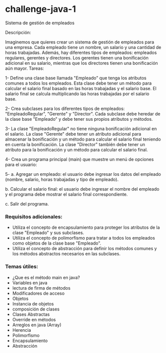 # challenge-java-1




Sistema de gestión de empleados




Descripción:




Imaginemos que quieres crear un sistema de gestión de empleados para una empresa. Cada empleado tiene un nombre, un salario y una cantidad de horas trabajadas. Además, hay diferentes tipos de empleados: empleados regulares, gerentes y directores. Los gerentes tienen una bonificación adicional en su salario, mientras que los directores tienen una bonificación aún mayor.
Tareas:


1- Define una clase base llamada "Empleado" que tenga los atributos comunes a todos los empleados. Esta clase debe tener un método para calcular el salario final basado en las horas trabajadas y el salario base. El salario final se calcula multiplicando las horas trabajadas por el salario base.


2- Crea subclases para los diferentes tipos de empleados: "EmpleadoRegular", "Gerente" y "Director". Cada subclase debe heredar de la clase base "Empleado" y debe tener sus propios atributos y métodos.


3- La clase "EmpleadoRegular" no tiene ninguna bonificación adicional en el salario. La clase "Gerente" debe tener un atributo adicional para almacenar la bonificación y un método para calcular el salario final teniendo en cuenta la bonificación. La clase "Director" también debe tener un atributo para la bonificación y un método para calcular el salario final.




4- Crea un programa principal (main) que muestre un menú de opciones para el usuario:


5- a. Agregar un empleado: el usuario debe ingresar los datos del empleado (nombre, salario, horas trabajadas y tipo de empleado).


b. Calcular el salario final: el usuario debe ingresar el nombre del empleado y el programa debe mostrar el salario final correspondiente.


c. Salir del programa.




### Requisitos adicionales:
- Utiliza el concepto de encapsulamiento para proteger los atributos de la clase "Empleado" y sus subclases.
- Utiliza el concepto de polimorfismo para tratar a todos los empleados como objetos de la clase base "Empleado".
- Utiliza el concepto de abstracción para definir los métodos comunes y los métodos abstractos necesarios en las subclases.


### Temas útiles:
- ¿Que es el método main en java?
- Variables en java
- lectura de firma de métodos
- Modificadores de acceso
- Objetos
- Instancia de objetos
- composición de clases
- Clases Abstractas
- Override en métodos
- Arreglos en java (Array)
- Herencia
- Polimorfismo
- Encapsulamiento
- Abstracción
